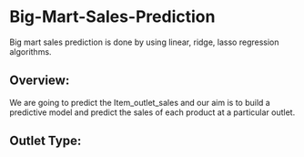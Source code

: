 # Big-Mart-Sales-Prediction
Big mart sales prediction is done by using linear, ridge, lasso regression algorithms.

## Overview:
We are going to predict the Item_outlet_sales and our aim is to build a predictive model and predict the sales of each product at a particular outlet.

## Outlet Type:
